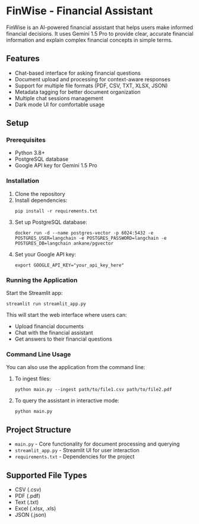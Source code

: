 # FinWise - Financial Assistant

FinWise is an AI-powered financial assistant that helps users make informed financial decisions. It uses Gemini 1.5 Pro to provide clear, accurate financial information and explain complex financial concepts in simple terms.

## Features

- Chat-based interface for asking financial questions
- Document upload and processing for context-aware responses
- Support for multiple file formats (PDF, CSV, TXT, XLSX, JSON)
- Metadata tagging for better document organization
- Multiple chat sessions management
- Dark mode UI for comfortable usage

## Setup

### Prerequisites

- Python 3.8+
- PostgreSQL database
- Google API key for Gemini 1.5 Pro

### Installation

1. Clone the repository
2. Install dependencies:
   ```
   pip install -r requirements.txt
   ```
3. Set up PostgreSQL database:
   ```
   docker run -d --name postgres-vector -p 6024:5432 -e POSTGRES_USER=langchain -e POSTGRES_PASSWORD=langchain -e POSTGRES_DB=langchain ankane/pgvector
   ```
4. Set your Google API key:
   ```
   export GOOGLE_API_KEY="your_api_key_here"
   ```

### Running the Application

Start the Streamlit app:

```
streamlit run streamlit_app.py
```

This will start the web interface where users can:
- Upload financial documents
- Chat with the financial assistant
- Get answers to their financial questions

### Command Line Usage

You can also use the application from the command line:

1. To ingest files:
   ```
   python main.py --ingest path/to/file1.csv path/to/file2.pdf
   ```

2. To query the assistant in interactive mode:
   ```
   python main.py
   ```

## Project Structure

- `main.py` - Core functionality for document processing and querying
- `streamlit_app.py` - Streamlit UI for user interaction
- `requirements.txt` - Dependencies for the project

## Supported File Types

- CSV (.csv)
- PDF (.pdf)
- Text (.txt)
- Excel (.xlsx, .xls)
- JSON (.json)
